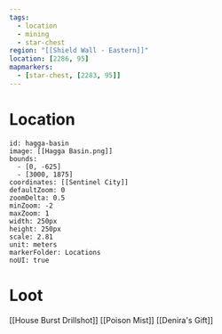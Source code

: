 ```yaml
---
tags:
  - location
  - mining
  - star-chest
region: "[[Shield Wall - Eastern]]"
location: [2286, 95]
mapmarkers:
  - [star-chest, [2283, 95]]
---
```

# Location
```leaflet
id: hagga-basin
image: [[Hagga Basin.png]]
bounds:
  - [0, -625]
  - [3000, 1875]
coordinates: [[Sentinel City]]
defaultZoom: 0
zoomDelta: 0.5
minZoom: -2
maxZoom: 1
width: 250px
height: 250px
scale: 2.81
unit: meters
markerFolder: Locations
noUI: true
```
# Loot
[[House Burst Drillshot]]
[[Poison Mist]]
[[Denira's Gift]]